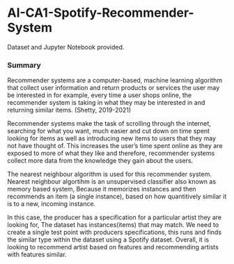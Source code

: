 # AI-CA1-Spotify-Recommender-System

Dataset and Jupyter Notebook provided.

### Summary

Recommender systems are a computer-based, machine learning algorithm that collect user information and return products or services the user may be interested in for example, every time a user shops online, the recommender system is taking in what they may be interested in and returning similar items. (Shetty, 2019-2021)

Recommender systems make the task of scrolling through the internet, searching for what you want, much easier and cut down on time spent looking for items as well as introducing new items to users that they may not have thought of. This increases the user’s time spent online as they are exposed to more of what they like and therefore, recommender systems collect more data from the knowledge they gain about the users.

The nearest neighbour algorithm is used for this recommender system.
Nearest neighbour algortihm is an unsupervised classifier also known as memory based system,
Because it memorizes instances and then recommends an item (a single instance), based on how quantitively similar it is to a new, incoming instance.

In this case, the producer has a specification for a particular artist they are looking for, 
The dataset has instances(items) that may match.
We need to create a single test point with producers specifications, this runs and finds the similar type within the dataset
using a Spotify dataset. Overall, it is looking to recommend artist based on features and recommending artists with features similar.
